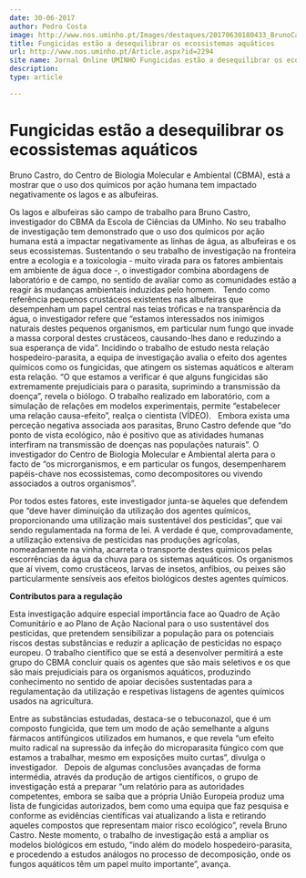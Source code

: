 ```yaml
---
date: 30-06-2017
author: Pedro Costa
image: http://www.nos.uminho.pt/Images/destaques/20170630180433_BrunoCastroI.jpg
title: Fungicidas estão a desequilibrar os ecossistemas aquáticos
url: http://www.nos.uminho.pt/Article.aspx?id=2294
site name: Jornal Online UMINHO Fungicidas estão a desequilibrar os ecossistemas aquáticos
description: 
type: article

---
```

# Fungicidas estão a desequilibrar os ecossistemas aquáticos


  

Bruno Castro, do Centro de Biologia Molecular e Ambiental (CBMA), está a mostrar que o uso dos químicos por ação humana tem impactado negativamente os lagos e as albufeiras.

Os lagos e albufeiras são campo de trabalho para Bruno Castro, investigador do CBMA da Escola de Ciências da UMinho. No seu trabalho de investigação tem demonstrado que o uso dos químicos por ação humana está a impactar negativamente as linhas de água, as albufeiras e os seus ecossistemas. Sustentando o seu trabalho de investigação na fronteira entre a ecologia e a toxicologia - muito virada para os fatores ambientais em ambiente de água doce -, o investigador combina abordagens de laboratório e de campo, no sentido de avaliar como as comunidades estão a reagir às mudanças ambientais induzidas pelo homem.
 
Tendo como referência pequenos crustáceos existentes nas albufeiras que desempenham um papel central nas teias tróficas e na transparência da água, o investigador refere que “estamos interessados nos inimigos naturais destes pequenos organismos, em particular num fungo que invade a massa corporal destes crustáceos, causando-lhes dano e reduzindo a sua esperança de vida”. Incidindo o trabalho de estudo nesta relação hospedeiro-parasita, a equipa de investigação avalia o efeito dos agentes químicos como os fungicidas, que atingem os sistemas aquáticos e alteram esta relação. “O que estamos a verificar é que alguns fungicidas são extremamente prejudiciais para o parasita, suprimindo a transmissão da doença”, revela o biólogo. O trabalho realizado em laboratório, com a simulação de relações em modelos experimentais, permite “estabelecer uma relação causa-efeito”, realça o cientista (VÍDEO).
 
Embora exista uma perceção negativa associada aos parasitas, Bruno Castro defende que “do ponto de vista ecológico, não é positivo que as atividades humanas interfiram na transmissão de doenças nas populações naturais”. O investigador do Centro de Biologia Molecular e Ambiental alerta para o facto de “os microrganismos, e em particular os fungos, desempenharem papéis-chave nos ecossistemas, como decompositores ou vivendo associados a outros organismos”.

Por todos estes fatores, este investigador junta-se àqueles que defendem que “deve haver diminuição da utilização dos agentes químicos, proporcionando uma utilização mais sustentável dos pesticidas”, que vai sendo regulamentada na forma de lei. A verdade é que, comprovadamente, a utilização extensiva de pesticidas nas produções agrícolas, nomeadamente na vinha, acarreta o transporte destes químicos pelas escorrências da água da chuva para os sistemas aquáticos. Os organismos que aí vivem, como crustáceos, larvas de insetos, anfíbios, ou peixes são particularmente sensíveis aos efeitos biológicos destes agentes químicos.

**Contributos para a regulação** 

Esta investigação adquire especial importância face ao Quadro de Ação Comunitário e ao Plano de Ação Nacional para o uso sustentável dos pesticidas, que pretendem sensibilizar a população para os potenciais riscos destas substâncias e reduzir a aplicação de pesticidas no espaço europeu. O trabalho científico que se está a desenvolver permitirá a este grupo do CBMA concluir quais os agentes que são mais seletivos e os que são mais prejudiciais para os organismos aquáticos, produzindo conhecimento no sentido de apoiar decisões sustentadas para a regulamentação da utilização e respetivas listagens de agentes químicos usados na agricultura.

Entre as substâncias estudadas, destaca-se o tebuconazol, que é um composto fungicida, que tem um modo de ação semelhante a alguns fármacos antifúngicos utilizados em humanos, e que revela “um efeito muito radical na supressão da infeção do microparasita fúngico com que estamos a trabalhar, mesmo em exposições muito curtas”, divulga o investigador.
 
Depois de algumas conclusões avançadas de forma intermédia, através da produção de artigos científicos, o grupo de investigação está a preparar “um relatório para as autoridades competentes, embora se saiba que a própria União Europeia produz uma lista de fungicidas autorizados, bem como uma equipa que faz pesquisa e conforme as evidências científicas vai atualizando a lista e retirando aqueles compostos que representam maior risco ecológico”, revela Bruno Castro. Neste momento, o trabalho de investigação está a ampliar os modelos biológicos em estudo, “indo além do modelo hospedeiro-parasita, e procedendo a estudos análogos no processo de decomposição, onde os fungos aquáticos têm um papel muito importante”, avança.
 

